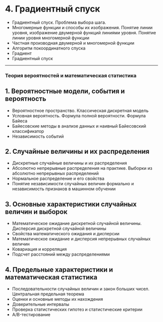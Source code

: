 # 4. Градиентный спуск
* Градиентный спуск. Проблема выбора шага.
* Многомерные функции и способы их изображения. Понятие линии уровня, изображение двумерной функций линиями уровня. Понятие линии уровня многомерной функции
* Частная производная двумерной и многомерной функции
* Алгоритм покоординатного спуска
* Градиент
* Градиентный спуск

___
### Теория вероятностей и математическая статистика
## 1. Вероятностные модели, события и вероятность
* Вероятностное пространство. Классическая дискретная модель
* Условная вероятность. Формула полной вероятности. Формула Байеса
* Байесовские методы в анализе данных и наивный Байесовский классификатор
* Независимость событий

## 2. Случайные величины и их распределения
* Дискретные случайные величины и их распределения
* Абсолютно непрерывные распределения на практике. Выборки из абсолютно непрерывных распределений
* Нормальное распределение и его свойства
* Понятие независимости случайных величин формально и независимость признаков в машинном обучении

## 3. Основные характеристики случайных величин и выборок
* Математическое ожидание дискретной случайной величины. Дисперсия дискретной случайной величины
* Свойства математического ожидания и дисперсии
* Математическое ожидание и дисперсия непрерывных случайных величин
* Ковариация и корреляция
* Подсчет расстояний между распределениями

## 4. Предельные характеристики и математическая статистика
* Последовательности случайных величин и закон больших чисел. Центральная предельная теорема
* Оценки и основные методы их нахождения
* Доверительные интервалы
* Проверка статистических гипотез и статистические критерии
* A/B-тестирование
